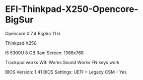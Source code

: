# EFI-Thinkpad-X250-Opencore-BigSur
Opencore 0.7.4
BigSur 11.6

Thinkpad X250

i5 5300U
8 GB Ram
Screen: 1366x768

Trackpad works
Wifi Works
Sound Works
FN keys work

BIOS Version: 1.41
BIOS Settings:
UEFI + Legacy
CSM - Yes
